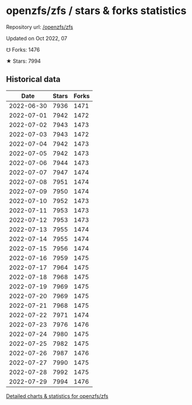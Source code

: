 # openzfs/zfs / stars & forks statistics

Repository url: [/openzfs/zfs](https://github.com/openzfs/zfs)

Updated on Oct 2022, 07

☋ Forks: 1476

★ Stars: 7994

## Historical data
| Date | Stars | Forks |
|------|-------|-------|
| 2022-06-30 | 7936 | 1471 | 
| 2022-07-01 | 7942 | 1472 | 
| 2022-07-02 | 7943 | 1473 | 
| 2022-07-03 | 7943 | 1472 | 
| 2022-07-04 | 7942 | 1473 | 
| 2022-07-05 | 7942 | 1473 | 
| 2022-07-06 | 7944 | 1473 | 
| 2022-07-07 | 7947 | 1474 | 
| 2022-07-08 | 7951 | 1474 | 
| 2022-07-09 | 7950 | 1474 | 
| 2022-07-10 | 7952 | 1473 | 
| 2022-07-11 | 7953 | 1473 | 
| 2022-07-12 | 7953 | 1473 | 
| 2022-07-13 | 7955 | 1474 | 
| 2022-07-14 | 7955 | 1474 | 
| 2022-07-15 | 7956 | 1474 | 
| 2022-07-16 | 7959 | 1475 | 
| 2022-07-17 | 7964 | 1475 | 
| 2022-07-18 | 7968 | 1475 | 
| 2022-07-19 | 7969 | 1475 | 
| 2022-07-20 | 7969 | 1475 | 
| 2022-07-21 | 7968 | 1475 | 
| 2022-07-22 | 7971 | 1474 | 
| 2022-07-23 | 7976 | 1476 | 
| 2022-07-24 | 7980 | 1475 | 
| 2022-07-25 | 7982 | 1475 | 
| 2022-07-26 | 7987 | 1476 | 
| 2022-07-27 | 7990 | 1475 | 
| 2022-07-28 | 7992 | 1475 | 
| 2022-07-29 | 7994 | 1476 | 


[Detailed charts & statistics for openzfs/zfs](https://reviewgithub.com/rep/openzfs/zfs)
